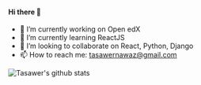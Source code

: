 #### Hi there 👋


- 🔭 I’m currently working on Open edX 
- 🌱 I’m currently learning ReactJS
- 👯 I’m looking to collaborate on React, Python, Django
- 📫 How to reach me: tasawernawaz@gmail.com

![Tasawer's github stats](https://github-readme-stats.vercel.app/api?username=tasawernawaz&show_icons=true&theme=radical)

